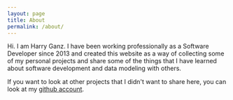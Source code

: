 ```yaml
---
layout: page
title: About
permalink: /about/
---
```


Hi. I am Harry Ganz. I have been working professionally as a Software Developer since 2013 and created this website as a way of collecting some of my personal projects and share some of the things that I have learned about software development and data modeling with others. 

If you want to look at other projects that I didn't want to share here, you can look at my [github account](https://github.com/harryganz). 